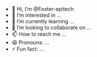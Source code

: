 - 👋 Hi, I’m @Foster-epitech
- 👀 I’m interested in ...
- 🌱 I’m currently learning ...
- 💞️ I’m looking to collaborate on ...
- 📫 How to reach me ...
- 😄 Pronouns: ...
- ⚡ Fun fact: ...

<!---
Foster-epitech/Foster-epitech is a ✨ special ✨ repository because its `README.md` (this file) appears on your GitHub profile.
You can click the Preview link to take a look at your changes.
--->
